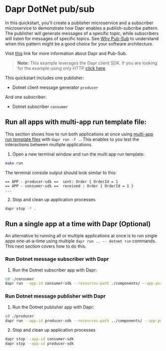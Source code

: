 # Dapr DotNet pub/sub

In this quickstart, you'll create a publisher microservice and a subscriber microservice to demonstrate how Dapr enables
a publish-subcribe pattern. The publisher will generate messages of a specific topic, while subscribers will listen for
messages of specific topics.
See [Why Pub-Sub](https://docs.dapr.io/developing-applications/building-blocks/pubsub/pubsub-overview/) to understand
when this pattern might be a good choice for your software architecture.

Visit [this](https://docs.dapr.io/developing-applications/building-blocks/pubsub/) link for more information about Dapr
and Pub-Sub.

> **Note:** This example leverages the Dapr client SDK. If you are looking for the example using only
> HTTP [click here](../http).

This quickstart includes one publisher:

- Dotnet client message generator `producer`

And one subscriber:

- Dotnet subscriber `consumer`

## Run all apps with multi-app run template file:

This section shows how to run both applications at once
using [multi-app run template files](https://docs.dapr.io/developing-applications/local-development/multi-app-dapr-run/multi-app-overview/)
with `dapr run -f .`. This enables to you test the interactions between multiple applications.

1. Open a new terminal window and run the multi app run template:

```bash
make run
```

The terminal console output should look similar to this:

```text
== APP - producer-sdk ==  sent: Order { OrderId = 1 
== APP - consumer-sdk ==  received : Order { OrderId = 1 }
...
```

2. Stop and clean up application processes

```bash
dapr stop -f .
```

## Run a single app at a time with Dapr (Optional)

An alternative to running all or multiple applications at once is to run single apps one-at-a-time using multiple
`dapr run .. -- dotnet run` commands. This next section covers how to do this.

### Run Dotnet message subscriber with Dapr

1. Run the Dotnet subscriber app with Dapr:

```bash
cd ./consumer
dapr run --app-id consumer-sdk --resources-path ./components/ --app-port 7006 -- dotnet run
```

### Run Dotnet message publisher with Dapr

1. Run the Dotnet publisher app with Dapr:

```bash
cd ./producer
dapr run --app-id producer-sdk --resources-path ../components/ --app-port 7007 -- dotnet run
```

2. Stop and clean up application processes

```bash
dapr stop --app-id consumer-sdk
dapr stop --app-id producer-sdk
```
